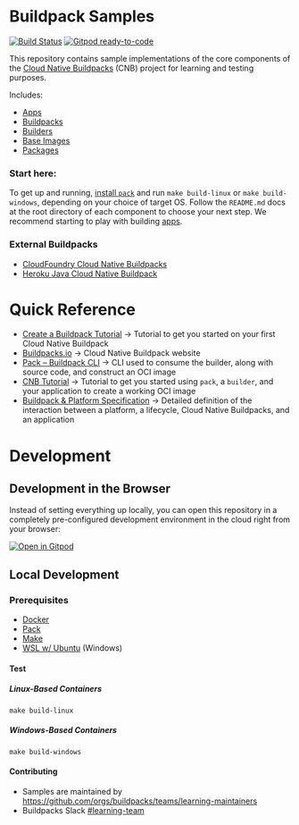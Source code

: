 # Buildpack Samples 
[![Build Status](https://github.com/buildpacks/samples/workflows/Build%20and%20Deploy/badge.svg?branch=main)](https://github.com/buildpacks/samples/actions) [![Gitpod ready-to-code](https://img.shields.io/badge/Gitpod-ready--to--code-blue?logo=gitpod)](https://gitpod.io/#https://github.com/buildpacks/samples)

This repository contains sample implementations of the core components of the [Cloud Native Buildpacks](https://buildpacks.io/) (CNB) project for learning and testing purposes.

Includes:

- [Apps](apps/)
- [Buildpacks](buildpacks/)
- [Builders](builders/)
- [Base Images](base-images/)
- [Packages](packages/)


### Start here:

To get up and running, [install `pack`](https://buildpacks.io/docs/install-pack/) and run `make build-linux` or `make build-windows`, depending on your choice of target OS.
Follow the `README.md` docs at the root directory of each component to choose your next step. We recommend starting to play with building [apps](./apps).


### External Buildpacks

* [CloudFoundry Cloud Native Buildpacks](https://hub.docker.com/r/cloudfoundry/cnb)
* [Heroku Java Cloud Native Buildpack](https://github.com/heroku/java-buildpack)

# Quick Reference
- [Create a Buildpack Tutorial](https://buildpacks.io/docs/for-buildpack-authors/) &rarr; Tutorial to get you started on your first Cloud Native Buildpack
- [Buildpacks.io](https://buildpacks.io/) &rarr; Cloud Native Buildpack website
- [Pack – Buildpack CLI](https://github.com/buildpacks/pack) &rarr; CLI used to consume the builder, along with source code, and construct an OCI image
- [CNB Tutorial](https://buildpacks.io/docs/app-journey/) &rarr; Tutorial to get you started using `pack`, a `builder`, and your application to create a working OCI image
- [Buildpack & Platform Specification](https://github.com/buildpacks/spec) &rarr; Detailed definition of the interaction between a platform, a lifecycle, Cloud Native Buildpacks, and an application


# Development

## Development in the Browser
Instead of setting everything up locally, you can open this repository in a completely pre-configured development environment in the cloud right from your browser:

[![Open in Gitpod](https://gitpod.io/button/open-in-gitpod.svg)](https://gitpod.io/#https://github.com/buildpacks/samples)

## Local Development
### Prerequisites

- [Docker](https://hub.docker.com/search/?type=edition&offering=community)
- [Pack](https://buildpacks.io/docs/install-pack/)
- [Make](https://www.gnu.org/software/make/)
- [WSL w/ Ubuntu](https://docs.microsoft.com/en-us/windows/wsl/install-win10) (Windows)

#### Test

##### Linux-Based Containers

```shell script
make build-linux
```

##### Windows-Based Containers

```shell script
make build-windows
```

#### Contributing
- Samples are maintained by https://github.com/orgs/buildpacks/teams/learning-maintainers
- Buildpacks Slack [#learning-team](https://buildpacks.slack.com/archives/CST4A3ECV)
